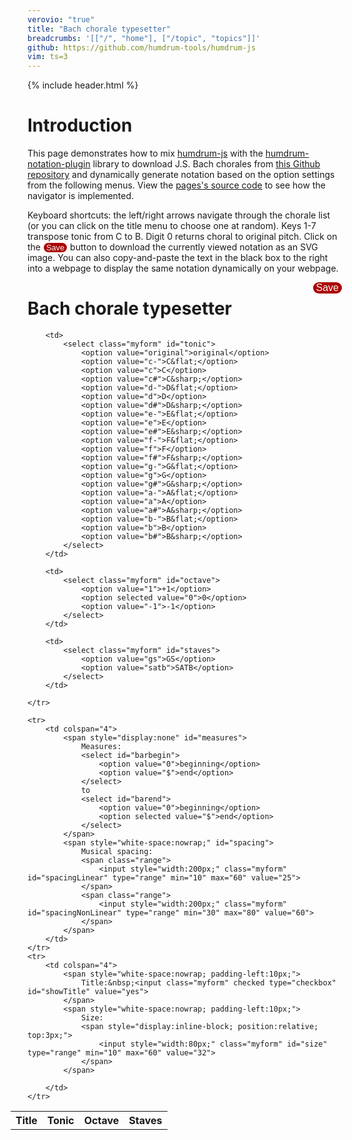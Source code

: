 ```yaml
---
verovio: "true"
title: "Bach chorale typesetter"
breadcrumbs: '[["/", "home"], ["/topic", "topics"]]'
github: https://github.com/humdrum-tools/humdrum-js
vim: ts=3
---
```


{% include header.html %}

# Introduction #

This page demonstrates how to mix <a target="_blank"
href="https://js.humdrum.org">humdrum-js</a> with the <a target="_blank"
href="https://plugins.humdrum.org">humdrum-notation-plugin</a>
library to download J.S. Bach chorales from <a target="_blank"
href="https://github.com/craigsapp/bach-370-chorales">this Github
repository</a> and dynamically generate notation based on the option
settings from the following menus.  View the <a target="_blank"
href="https://raw.githubusercontent.com/humdrum-tools/humdrum-js/master/topic/chorales/index.md">pages's
source code</a> to see how the navigator is implemented.

Keyboard shortcuts: the left/right arrows navigate through the
chorale list (or you can click on the title menu to choose one at
random).  Keys 1-7 transpose tonic from C to B. Digit 0 returns
choral to original pitch.  Click on the <span class="button
demo">Save</span> button to download the currently viewed notation
as an SVG image.  You can also copy-and-paste the text in the black
box to the right into a webpage to display the same notation dynamically 
on your webpage.


<span class="button right" onclick="saveChoraleSvg()">Save</span>
# Bach chorale typesetter #

<style>

@media print, screen and (max-width: 800px) {
	#right-side{
		display: none;
	}
}


#right-side {
	position: absolute;
	right: -210px;
	top: 300px;
	overflow: hidden;
	max-height: 600px;
	min-height: 300px;
	max-height: 600px;
	width:200px;
}
pretransparent code.transparent {
	background-color: transparent !important;
}
code#example {
	color: cyan !important;
	font-weight: bold;
}
pre.narrow, code.narrow {
	font-size: 0.8rem;
	width:100%;
	height: 100%;
	overflow: scroll;
	padding: 0;
	margin: 0;
	scrollbar-color: #000;
}
pre.narrow::-webkit-scrollbar, code.narrow::-webkit-scrollbar {
	width: 0px;
	height: 0px;
}
</style>
<div id="right-side">
HTML code for music example:
<pre style="padding-bottom:-9px;" class="narrow html">
<code>&lt;html&gt;
&lt;head&gt;
&lt;title&gt;My Example&lt;/title&gt;
&lt;script src="https://verovio-script.humdrum.org/scripts/verovio-toolkit.js"&gt;&lt;/script&gt;
&lt;script src="https://plugin.humdrum.org/scripts/humdrum-notation-plugin.js"&gt;&lt;/script&gt;
&lt;script&gt;var vrvToolkit = new verovio.toolkit()&lt;/script&gt;
&lt;/head&gt;
&lt;body&gt;
&lt;div style="width:590px"&gt;</code></pre>
<pre style="margin-top:-8px; padding-top:4px;" class="javascript narrow">
<code id="example" class="html">









</code></pre>
<pre style="margin-top:-8px;" class="narrow html">
<code>&lt;/div&gt;
&lt;/body&gt;
&lt;/html&gt;</code></pre>
<p style="padding-top:10px; padding:5px; margin:-5px; inline-block; font-size:0.7rem; line-height: 0.9rem !important;">
Copy & paste the above HTML text into your own webpage.  Copy the
text in all three black boxes above to create a new webpage, or
copy only the middle box's text if you already have the Humdrum
notation plugin setup in your page.  The width of the music notation
on this page is 590 pixels, so when placing in a containing element
that is 590 pixels, the layout will match the one for the music on
this page.
</p>
</div>

<table style="margin-left:-27px;" class="chooser">
	<tr>
		<th> Title </th>
		<th> Tonic </th>
		<th> Octave </th>
		<th> Staves </th>
	</tr>
	<tr>
		<td>
			<div id="title-menu"></div>
		</td>

		<td>
			<select class="myform" id="tonic">
				<option value="original">original</option>
				<option value="c-">C&flat;</option>
				<option value="c">C</option>
				<option value="c#">C&sharp;</option>
				<option value="d-">D&flat;</option>
				<option value="d">D</option>
				<option value="d#">D&sharp;</option>
				<option value="e-">E&flat;</option>
				<option value="e">E</option>
				<option value="e#">E&sharp;</option>
				<option value="f-">F&flat;</option>
				<option value="f">F</option>
				<option value="f#">F&sharp;</option>
				<option value="g-">G&flat;</option>
				<option value="g">G</option>
				<option value="g#">G&sharp;</option>
				<option value="a-">A&flat;</option>
				<option value="a">A</option>
				<option value="a#">A&sharp;</option>
				<option value="b-">B&flat;</option>
				<option value="b">B</option>
				<option value="b#">B&sharp;</option>
			</select>
		</td>

		<td>
			<select class="myform" id="octave">
				<option value="1">+1</option>
				<option selected value="0">0</option>
				<option value="-1">-1</option>
			</select>
		</td>

		<td>
			<select class="myform" id="staves">
				<option value="gs">GS</option>
				<option value="satb">SATB</option>
			</select>
		</td>

	</tr>

	<tr>
		<td colspan="4">
			<span style="display:none" id="measures">
				Measures:
				<select id="barbegin">
					<option value="0">beginning</option>
					<option value="$">end</option>
				</select>
				to 
				<select id="barend">
					<option value="0">beginning</option>
					<option selected value="$">end</option>
				</select>
			</span>
			<span style="white-space:nowrap;" id="spacing">
				Musical spacing:
				<span class="range">
					<input style="width:200px;" class="myform" id="spacingLinear" type="range" min="10" max="60" value="25">
				</span>
				<span class="range">
					<input style="width:200px;" class="myform" id="spacingNonLinear" type="range" min="30" max="80" value="60">
				</span>
			</span>
		</td>
	</tr>
	<tr>
		<td colspan="4">
			<span style="white-space:nowrap; padding-left:10px;">
				Title:&nbsp;<input class="myform" checked type="checkbox" id="showTitle" value="yes">
			</span>
			<span style="white-space:nowrap; padding-left:10px;">
				Size:
				<span style="display:inline-block; position:relative; top:3px;">
					<input style="width:80px;" class="myform" id="size" type="range" min="10" max="60" value="32">
				</span>
			</span>

		</td>
	</tr>
</table>


<div id="main-container">
<script type="text/x-humdrum" id="main"></script>
</div>


<script>
var URIBASE = "github://craigsapp/bach-370-chorales";

document.addEventListener("DOMContentLoaded", function () {
	var index = new Humdrum();

	if (sessionStorage.index) {
			index.parse(sessionStorage.index);
			buildTitleMenu(index);
			generateNotationFromOptions();
	} else {
		var uri = URIBASE + "/index.hmd";
		index.onload = function (x) {
			buildTitleMenu(index);
			generateNotationFromOptions();
			sessionStorage.index = x.stringify();
		};
		index.parse(uri);
	}

	// add event listeners for static form fields:
	var forms = document.querySelectorAll(".myform");
	for (var i=0; i<forms.length; i++) {
		forms[i].addEventListener("change", generateNotationFromOptions);
	}
});



//////////////////////////////
//
// generateNotationFromOptions -- Read the display options 
//    from the webpage and then display based on those options.
//

function generateNotationFromOptions() {
	var forms = document.querySelectorAll(".myform");
	var options = {};
	for (var i=0; i<forms.length; i++) {
		var name = forms[i].id;
		if (!name) {
			continue;
		}
		if (forms[i].type == "checkbox") {
			options[name] = forms[i].checked;
		} else {
			options[name] = forms[i].value;
		}
		
	}
	displayNotation(options);
};



//////////////////////////////
//
// buildTitleMenu -- Create a selection list of titles
//   and filenames from the downloaded index file.
//

function buildTitleMenu(index) {
	var titleMenu = document.querySelector("#title-menu");
	var output = '<select class="myform" name="chorale" id="file">';
	for (var i=0; i<index.getLineCount(); i++) {
		if (!index.getLine(i).isData()) {
			continue;
		}

		// Hard-coded to field index 4 for now. Eventually this will be:
		// var file = index.getTokenText(i, "**file");
		var file = index.getToken(i, 0).getText(); 

		// Hard-coded to field index 4 for now. Eventually this will be:
		// var title = index.getTokenText(i, "**description");
		var title = index.getToken(i, 4).getText(); // hard-coded to 4 for now.

		output += "<option value='" + file + "'>" + title + "</option>\n";
	}
	output += "</select>";
	titleMenu.innerHTML = output;
	titleMenu.addEventListener("change", generateNotationFromOptions);
}



//////////////////////////////
//
// displayNotation -- Build the needed filter command based
//  on the tonic and octave options, then generate the
//  notation of specified work.
//

function displayNotation(opts) {
	var filebase = opts.file.replace(/\.[^.]*$/, "").replace(/.*\//, "");
	var script = document.querySelector("#" + filebase);
	var filter = "";
	if (opts.staves.toUpperCase() === "GS") {
		filter += "satb2gs";
	}
	if (opts.tonic.toUpperCase() !== "ORIGINAL") {
		filter += filter ? " | " : "";
		filter += "transpose -k " + opts.tonic;
	}
	opts.octave = parseInt(opts.octave) * 40;
	if (opts.octave) {
		filter += filter ? " | " : "";
		filter += "transpose -b " + opts.octave;
	}
	if (!script) {
		prepareExample(opts.file, opts.tonic);
	} else {
		var options = {
			source: filebase,
			target: "main",
			scale: 32,
			filter: filter,
			header: opts.showTitle ? true : false
		};
		if (opts.spacingLinear) {
			options.spacingLinear = parseInt(opts.spacingLinear) / 100.0;
		}
		if (opts.spacingNonLinear) {
			options.spacingNonLinear = parseInt(opts.spacingNonLinear) / 100.0;
		}
		if (size) {
			options.scale = parseInt(opts.size);
		}
		options.spacingStaff = filter.match(/satb/) ? 6 : 10;
		options.appendText = "!!!header-left: @{SCT}";
		displayHumdrum(options);
		printExampleCode(opts.file, options);
	}
}



/////////////////////////////
//
// printExampleCode
//

function printExampleCode(file, opts) {
	var example = document.querySelector("#example");
	if (!example) {
		return;
	}
	var exampleid = getExampleId();
	var output = "";
	output += "<script" + ">displayHumdrum({\n";
   output += '   source: "' + exampleid + '",\n';
	if (opts.scale) {
		output += "   scale: " + opts.scale + ",\n";
	}
	if (opts.spacingLinear != 0.25) {
		output += "   spacingLinear: " + opts.spacingLinear + ",\n";
	}
	if (opts.spacingNonLinear != 0.6) {
		output += "   spacingNonLinear: " + opts.spacingNonLinear + ",\n";
	}
	if (opts.header) {
   	output += "   header: true,\n";
		if (opts.appendText) {
   		output += '   appendText: "' + opts.appendText + '",\n';
		}
	}
	if (opts.spacingStaff) {
		output += "   spacingStaff: " + opts.spacingStaff + ",\n";
	}
	if (opts.filter) {
		output += '   filter: "' + opts.filter + '",\n';
	}
   output += '   uri: "github://craigsapp/bach-370-chorales/' + file + '"\n';
   output += "})";
	output += "</script" + ">\n";
	output += '<script id="' + exampleid + '" type="text/x-humdrum"><';
	output += '/script>';
	example.textContent = output;
}



/////////////////////////////
//
// prepareExample --
//

function prepareExample(filename) {
	var filebase = filename.replace(/\.[^.]*$/, "").replace(/.*\//, "");
	var teste = document.querySelector("#" + filebase);
	if (teste) {
		return;
	}
	if (sessionStorage[filebase]) {
			var script = document.createElement("script");
			script.setAttribute("type", "text/x-humdrum");
			script.setAttribute("id", filebase);
			script.textContent = sessionStorage[filebase];
			document.body.appendChild(script);
			generateNotationFromOptions();
	} else {
		var downloader = new Humdrum;
		downloader.onload = function (x) {
			// Create a new script and insert the downloaded text into it.
			// Then call displayNotation again.
			var text = x.stringify();
			if (!text) {
				console.log("Error downloading", filename);
				return;
			}
			var script = document.createElement("script");
			script.setAttribute("type", "text/x-humdrum");
			script.setAttribute("id", filebase);
			script.textContent = text;
			document.body.appendChild(script);
			generateNotationFromOptions();
			getAdjacentFiles();
		};
		downloader.parse(URIBASE + "/" + filename);
	}
}



////////////////////
//
// getAdjacentFiles -- preload files so that sequential access to scores is sped up.
//

function getAdjacentFiles() {

	var selection = document.querySelector("#file");
	if (!selection) {
		return;
	}
	var index = selection.selectedIndex;
	var len = selection.length;
	var above = index == len-1 ? 0 : index + 1;
	var below = index == 0 ? len-1 : index - 1;
	preFetch(selection[above].value);
	preFetch(selection[below].value);

}



/////////////////////////////
//
// preFetch --
//

function preFetch(filename) {
	var filebase = filename.replace(/\.[^.]*$/, "").replace(/.*\//, "");
	var teste = document.querySelector("#" + filebase);
	if (teste) {
		// already fetched
		return;
	}
	if (sessionStorage[filebase]) {
		// already fetched
		return;
	} else {
		var downloader = new Humdrum;
		downloader.onload = function (x) {
			var text = x.stringify();
			if (!text) {
				console.log("Error downloading", filename);
				return;
			}
			sessionStorage[filename] = text;
		};
		downloader.parse(URIBASE + "/" + filename);
	}
}



//////////////////////////////
//
// Keydown event listener -- 
//

window.addEventListener("keydown", function (event) {
	//	console.log(event);
	var selection = document.querySelector("#file");
	if (!selection) {
		return;
	}
	var index = selection.selectedIndex;
	var len = selection.length;
	var newindex = index;

	if (event.key === "ArrowRight") {
		newindex = index == len-1 ? 0 : index + 1;
	} else if (event.key === "ArrowLeft") {
		newindex = index == 0 ? len-1 : index - 1;
	} else if (event.key === "ArrowUp") {
		newindex = index == 0 ? len-1 : index - 1;
	} else if (event.key === "ArrowDown") {
		newindex = index == len-1 ? 0 : index + 1;
	} else {
		// check for transposition: 1=c, 2=d, 3=e, 0=original
		var newkey = -1
		if (event.key === "1") {
			newkey = 2;   // c
		} else if (event.key === "2") {
			newkey = 5;   // d
		} else if (event.key === "3") {
			newkey = 8;   // e
		} else if (event.key === "4") {
			newkey = 11;   // f
		} else if (event.key === "5") {
			newkey = 14;   // g
		} else if (event.key === "6") {
			newkey = 17;   // a
		} else if (event.key === "7") {
			newkey = 20;   // b
		} else if (event.key === "0") {
			newkey = 0;   // original
		}
		if (newkey >= 0) {
			var tselect = document.querySelector("#tonic");
			if (tselect) {
				event.preventDefault();
				tselect.selectedIndex = newkey;
				generateNotationFromOptions();
			}
		}
		return;
	}
	event.preventDefault();
	selection.selectedIndex = newindex;
	generateNotationFromOptions();
});


//////////////////////////////
//
// getExampleId --
//

function getExampleId() {
	var output = "";

	var fileSelect = document.querySelector("#file");
	var file = fileSelect[fileSelect.selectedIndex].value;
	var tonicSelect = document.querySelector("#tonic");
	var tonic = tonicSelect[tonicSelect.selectedIndex].value;
	var octaveSelect = document.querySelector("#octave");
	var octave = octaveSelect[octaveSelect.selectedIndex].value;
	var staffSelect = document.querySelector("#staves");
	var staves = staffSelect[staffSelect.selectedIndex].value;

	// Construct a filename based on the options:
	if (!file) {
		return "unknown";
	}
	var matches = file.match(/(chor\d+)/);
	if (!matches) {
		return "unknown";
	}
	output = matches[1];
	if (tonic.toUpperCase() !== "ORIGINAL") {
		output += "-" + tonic.replace("-", "flat").replace("#", "sharp");
	}
	octave = parseInt(octave);
	if (octave) {
		if (octave > 0) {
			output += "-up";
		}
		if (octave < 0) {
			output += "-down";
		}
	}
	if (staves.toUpperCase() === "SATB") {
		output += "-satb";
	}
	return output;
}



//////////////////////////////
//
// saveChoraleSvg --
//

function saveChoraleSvg() {
	var filename = getExampleId() + ".svg";
	saveHumdrumSvg("main", filename);
}


</script>



<!-- ---------- STYLES for page ---------- -->

<style>
footer {
	display: none;
}
body section {
	min-height: 2000px !important;
	min-width: 590px !important;
}
table.chooser tr, table.chooser td {
	border: 0;
	padding: 0px 3px;
	text-align: center;
}
</style>

<!-- option men  styles -->

<style>

span.range {
	display: inline-block; 
	position: relative; 
	top: 3px;
}

</style>


<!--  styling for save button: -->

<style>

span.button {
   background: #aa0000;
   border-radius: 1rem;
   font-family: Arial;
   color: #fafafa;
   font-size: 1rem;
   padding: 0px 5px 0px 5px;
   text-decoration: none;
   margin-left: 1px;
   margin-right: 1px;
}
span.button.demo {
   font-size: 0.80rem;
   padding: 0px 4px 0px 4px;
}

span.right {
   display: block;
   float: right;
}

span.button:hover:not(.demo) {
   background: #009900;
   text-shadow: 0px 0px 3px #00ff00;
   box-shadow: 0px 0px 14px #008800;
   cursor: pointer;
}

span.button.demo:hover {
   cursor: default;
}

</style>
